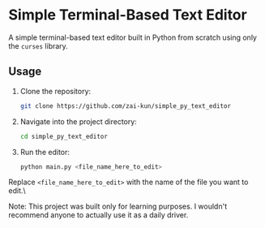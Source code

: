 # Simple Terminal-Based Text Editor

A simple terminal-based text editor built in Python from scratch using only the `curses` library.

## Usage

1. Clone the repository:
   ```sh
   git clone https://github.com/zai-kun/simple_py_text_editor
   ```

2. Navigate into the project directory:
   ```sh
   cd simple_py_text_editor
   ```

3. Run the editor:
   ```sh
   python main.py <file_name_here_to_edit>
   ```

Replace `<file_name_here_to_edit>` with the name of the file you want to edit.\

Note: This project was built only for learning purposes. I wouldn't recommend anyone to actually use it as a daily driver.
